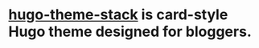 # [hugo-theme-stack](https://github.com/CaiJimmy/hugo-theme-stack) is card-style Hugo theme designed for bloggers.
